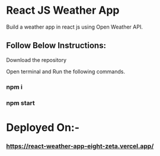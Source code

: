 # React JS Weather App

Build a weather app in react js using Open Weather API.

## Follow Below Instructions:
Download the repository

Open terminal and Run the following commands.

### npm i
### npm start

# Deployed On:-
### https://react-weather-app-eight-zeta.vercel.app/
